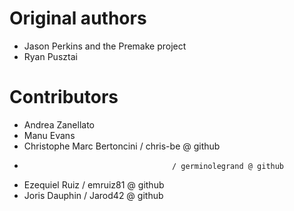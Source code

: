 # Original authors
- Jason Perkins and the Premake project
- Ryan Pusztai

# Contributors
- Andrea Zanellato
- Manu Evans
- Christophe Marc Bertoncini           / chris-be @ github
-                                      / germinolegrand @ github
- Ezequiel Ruiz                        / emruiz81 @ github
- Joris Dauphin                        / Jarod42 @ github

